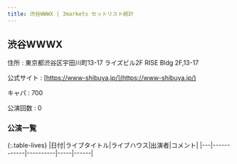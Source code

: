 ```yaml
---
title: 渋谷WWWX | 3markets セットリスト統計
---
```

## 渋谷WWWX

住所
:    東京都渋谷区宇田川町13-17 ライズビル2F RISE Bldg 2F,13-17

公式サイト
:    [https://www-shibuya.jp/](https://www-shibuya.jp/)

キャパ
:    700

公演回数
: 0


### 公演一覧

{:.table-lives}
|日付|ライブタイトル|ライブハウス|出演者|コメント|
|---|------------|----------|-----|------|
